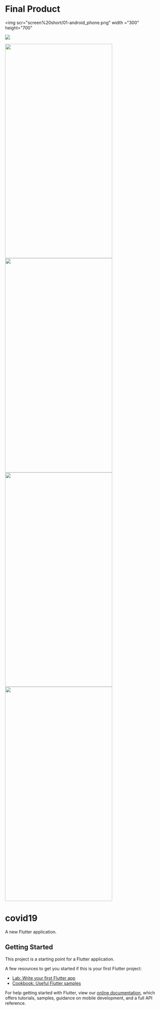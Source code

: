 <h1>Final Product</h1>

<img scr="screen%20short/01-android_phone.png" width ="300" height="700"

![](screen%20short/01-android_phone.png)

<img src="https://user-images.githubusercontent.com/39927872/93143411-85ce2c00-f705-11ea-8b98-e3be2907f179.jpg" width="350" height="700">

<img src="https://user-images.githubusercontent.com/39927872/93143414-86ff5900-f705-11ea-9382-65b74c94698e.jpg" width="350" height="700">

<img src="https://user-images.githubusercontent.com/39927872/93143400-81a20e80-f705-11ea-9958-bc688ecf4ec4.jpg" width="350" height="700">

<img src="https://user-images.githubusercontent.com/39927872/93143404-836bd200-f705-11ea-9747-31ed25c7b1cf.jpg" width="350" height="700">




# covid19

A new Flutter application.

## Getting Started

This project is a starting point for a Flutter application.

A few resources to get you started if this is your first Flutter project:

- [Lab: Write your first Flutter app](https://flutter.dev/docs/get-started/codelab)
- [Cookbook: Useful Flutter samples](https://flutter.dev/docs/cookbook)

For help getting started with Flutter, view our
[online documentation](https://flutter.dev/docs), which offers tutorials,
samples, guidance on mobile development, and a full API reference.
